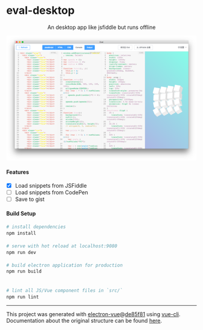 # eval-desktop

<div align="center">An desktop app like jsfiddle but runs offline</div>
<p align="center">
  <img width="" src="https://github.com/codertx/eval-desktop/raw/master/demo.png">
</p>

#### Features

- [x] Load snippets from JSFiddle
- [ ] Load snippets from CodePen
- [ ] Save to gist 

#### Build Setup

``` bash
# install dependencies
npm install

# serve with hot reload at localhost:9080
npm run dev

# build electron application for production
npm run build


# lint all JS/Vue component files in `src/`
npm run lint

```

---

This project was generated with [electron-vue](https://github.com/SimulatedGREG/electron-vue)@[de85f81](https://github.com/SimulatedGREG/electron-vue/tree/de85f81890c01500113738bfe57bef136f9fbf52) using [vue-cli](https://github.com/vuejs/vue-cli). Documentation about the original structure can be found [here](https://simulatedgreg.gitbooks.io/electron-vue/content/index.html).
